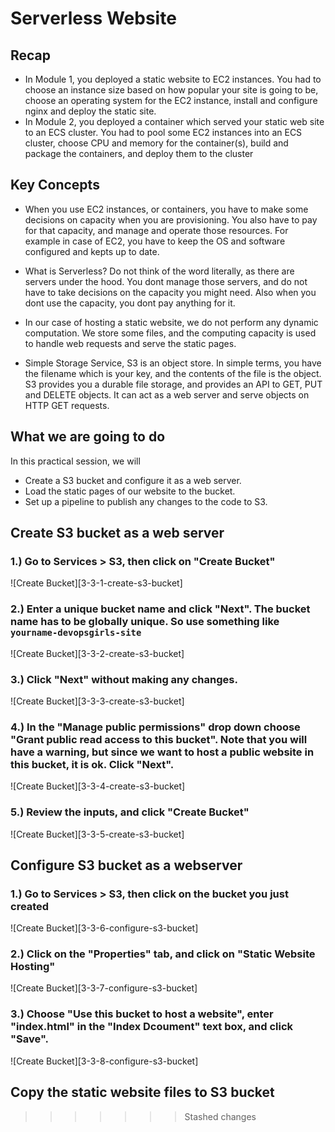 # Serverless Website

## Recap

- In Module 1, you deployed a static website to EC2 instances. You had to choose an instance size based on how popular your site is going to be, choose an operating system for the EC2 instance, install and configure nginx and deploy the static site. 
- In Module 2, you deployed a container which served your static web site to an ECS cluster. You had to pool some EC2 instances into an ECS cluster, choose CPU and memory for the container(s), build and package the containers, and deploy them to the cluster

## Key Concepts

- When you use EC2 instances, or containers, you have to make some decisions on capacity when you are provisioning. You also have to pay for that capacity, and manage and operate those resources. For example in case of EC2, you have to keep the OS and software configured and kepts up to date.

- What is Serverless? Do not think of the word literally, as there are servers under the hood. You dont manage those servers, and do not have to take decisions on the capacity you might need. Also when you dont use the capacity, you dont pay anything for it.

- In our case of hosting a static website, we do not perform any dynamic computation. We store some files, and the computing capacity is used to handle web requests and serve the static pages.

- Simple Storage Service, S3 is an object store. In simple terms, you have the filename which is your key, and the contents of the file is the object. S3 provides you a durable file storage, and provides an API to GET, PUT and DELETE objects. It can act as a web server and serve objects on HTTP GET requests.

## What we are going to do

In this practical session, we will

- Create a S3 bucket and configure it as a web server.
- Load the static pages of our website to the bucket.
- Set up a pipeline to publish any changes to the code to S3.

## Create S3 bucket as a web server

### 1.) Go to Services > S3, then click on "Create Bucket"

![Create Bucket][3-3-1-create-s3-bucket]

### 2.) Enter a unique bucket name and click "Next". The bucket name has to be globally unique. So use something like `yourname-devopsgirls-site`

![Create Bucket][3-3-2-create-s3-bucket]

### 3.) Click "Next" without making any changes.

![Create Bucket][3-3-3-create-s3-bucket]

### 4.) In the "Manage public permissions" drop down choose "Grant public read access to this bucket". Note that you will have a warning, but since we want to host a public website in this bucket, it is ok. Click "Next".

![Create Bucket][3-3-4-create-s3-bucket]

### 5.) Review the inputs, and click "Create Bucket"

![Create Bucket][3-3-5-create-s3-bucket]

## Configure S3 bucket as a webserver

### 1.) Go to Services > S3, then click on the bucket you just created

![Create Bucket][3-3-6-configure-s3-bucket]

### 2.) Click on the "Properties" tab, and click on "Static Website Hosting"

![Create Bucket][3-3-7-configure-s3-bucket]

### 3.) Choose "Use this bucket to host a website", enter "index.html" in the "Index Dcoument" text box, and click "Save".

![Create Bucket][3-3-8-configure-s3-bucket]

## Copy the static website files to S3 bucket

>>>>>>> Stashed changes
